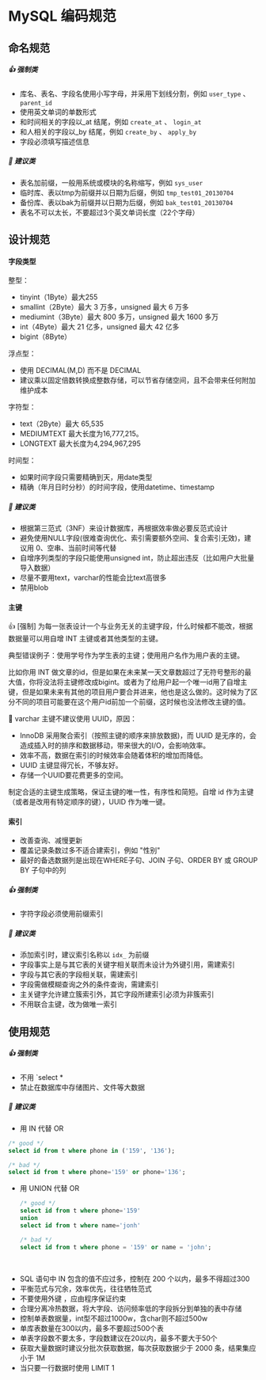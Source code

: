# MySQL 编码规范

## 命名规范

##### 👍 强制类

* 库名、表名、字段名使用小写字母，并采用下划线分割，例如 `user_type` 、 `parent_id`
* 使用英文单词的单数形式
* 和时间相关的字段以_at 结尾，例如 `create_at` 、 `login_at`
* 和人相关的字段以_by 结尾，例如 `create_by` 、 `apply_by`
* 字段必须填写描述信息

##### 👏 建议类 

* 表名加前缀，一般用系统或模块的名称缩写，例如 `sys_user`
* 临时库、表以tmp为前缀并以日期为后缀，例如 `tmp_test01_20130704`
* 备份库、表以bak为前缀并以日期为后缀，例如 `bak_test01_20130704`
* 表名不可以太长，不要超过3个英文单词长度（22个字母）


## 设计规范

#### 字段类型

整型：

- tinyint（1Byte）最大255
- smallint（2Byte）最大 3 万多，unsigned 最大 6 万多
- mediumint（3Byte）最大 800 多万，unsigned 最大 1600 多万
- int（4Byte）最大 21 亿多，unsigned 最大 42 亿多
- bigint（8Byte）

浮点型：

* 使用 DECIMAL(M,D) 而不是 DECIMAL
* 建议乘以固定倍数转换成整数存储，可以节省存储空间，且不会带来任何附加维护成本

字符型：

* text（2Byte）最大 65,535
* MEDIUMTEXT 最大长度为16,777,215。
* LONGTEXT 最大长度为4,294,967,295

时间型：

* 如果时间字段只需要精确到天，用date类型
* 精确（年月日时分秒）的时间字段，使用datetime、timestamp

##### 👏 建议类

- 根据第三范式（3NF）来设计数据库，再根据效率做必要反范式设计
- 避免使用NULL字段(很难查询优化、索引需要额外空间、复合索引无效)，建议用 0、空串、当前时间等代替
- 自增序列类型的字段只能使用unsigned int，防止超出违反（比如用户大批量导入数据）
- 尽量不要用text，varchar的性能会比text高很多
- 禁用blob

#### 主键

👍 [强制] 为每一张表设计一个与业务无关的主键字段，什么时候都不能改，根据数据量可以用自增 INT 主键或者其他类型的主键。

典型错误例子：使用学号作为学生表的主键；使用用户名作为用户表的主键。

比如你用 INT 做文章的id，但是如果在未来某一天文章数超过了无符号整形的最大值，你将没法将主键修改成bigint。或者为了给用户起一个唯一id用了自增主键，但是如果未来有其他的项目用户要合并进来，他也是这么做的。这时候为了区分不同的项目可能要在这个用户id前加一个前缀，这时候也没法修改主键的值。

👏  varchar 主键不建议使用 UUID，原因：

* InnoDB 采用聚合索引（按照主键的顺序来排放数据)，而 UUID 是无序的，会造成插入时的排序和数据移动，带来很大的I/O，会影响效率。
* 效率不高，数据在索引的时候效率会随着体积的增加而降低。
* UUID 主键显得冗长，不够友好。
* 存储一个UUID要花费更多的空间。

制定合适的主键生成策略，保证主键的唯一性，有序性和简短。自增 id 作为主键（或者是改用有特定顺序的键），UUID 作为唯一键。

#### 索引

- 改善查询、减慢更新
- 覆盖记录条数过多不适合建索引，例如 "性别"
- 最好的备选数据列是出现在WHERE子句、JOIN 子句、ORDER BY 或 GROUP BY 子句中的列



##### 👍 强制类

* 字符字段必须使用前缀索引



##### 👏 建议类

- 添加索引时，建议索引名称以 `idx_` 为前缀
- 字段事实上是与其它表的关键字相关联而未设计为外键引用，需建索引
- 字段与其它表的字段相关联，需建索引
- 字段需做模糊查询之外的条件查询，需建索引
- 主关键字允许建立簇索引外，其它字段所建索引必须为非簇索引
- 不用联合主键，改为做唯一索引

## 使用规范

##### 👍 强制类

* 不用 `select *
* 禁止在数据库中存储图片、文件等大数据



##### 👏 建议类

*  用 IN 代替 OR

  ```sql
  /* good */
  select id from t where phone in ('159', '136');

  /* bad */
  select id from t where phone='159' or phone='136';
  ```

* 用 UNION 代替 OR

  ```sql
  /* good */
  select id from t where phone='159'
  union
  select id from t where name='jonh'

  /* bad */
  select id from t where phone = '159' or name = 'john';
  ```

  ​

- SQL 语句中 IN 包含的值不应过多，控制在 200 个以内，最多不得超过300
- 平衡范式与冗余，效率优先，往往牺牲范式
- 不要使用外键 ，应由程序保证约束
- 合理分离冷热数据，将大字段、访问频率低的字段拆分到单独的表中存储
- 控制单表数据量，int型不超过1000w，含char则不超过500w
- 单库表数量在300以内，最多不要超过500个表
- 单表字段数不要太多，字段数建议在20以内，最多不要大于50个
- 获取大量数据时建议分批次获取数据，每次获取数据少于 2000 条，结果集应小于 1M
- 当只要一行数据时使用 LIMIT 1